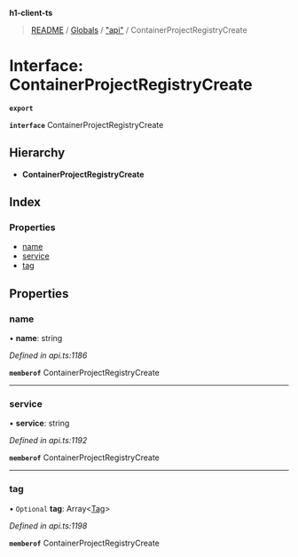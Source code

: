 **h1-client-ts**

> [README](../README.md) / [Globals](../globals.md) / ["api"](../modules/_api_.md) / ContainerProjectRegistryCreate

# Interface: ContainerProjectRegistryCreate

**`export`** 

**`interface`** ContainerProjectRegistryCreate

## Hierarchy

* **ContainerProjectRegistryCreate**

## Index

### Properties

* [name](_api_.containerprojectregistrycreate.md#name)
* [service](_api_.containerprojectregistrycreate.md#service)
* [tag](_api_.containerprojectregistrycreate.md#tag)

## Properties

### name

•  **name**: string

*Defined in api.ts:1186*

**`memberof`** ContainerProjectRegistryCreate

___

### service

•  **service**: string

*Defined in api.ts:1192*

**`memberof`** ContainerProjectRegistryCreate

___

### tag

• `Optional` **tag**: Array\<[Tag](_api_.tag.md)>

*Defined in api.ts:1198*

**`memberof`** ContainerProjectRegistryCreate
